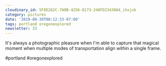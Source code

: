 ```yaml
---
cloudinary_id: 5F8E262C-7A0B-4256-8173-248FD23430A4_ihxjsk
category: pictures
date: '2019-08-30T08:12:33-07:00'
tags: portland oregonexplored
newsletter: 33
---
```


It's always a photographic pleasure when I'm able to capture that magical moment when multiple modes of transportation align within a single frame.

#portland #oregonexplored